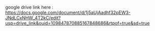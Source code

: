 google drive link here :
https://docs.google.com/document/d/1j5aUjAadhf32pEW3-JNdLCxNHW_4T2kC/edit?usp=drive_link&ouid=109847870885167848686&rtpof=true&sd=true
